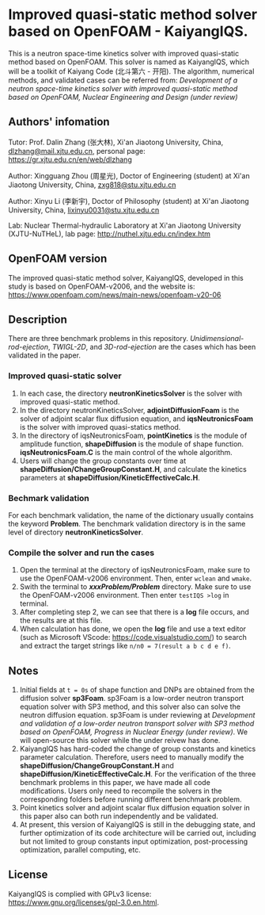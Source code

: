 # Improved quasi-static method solver based on OpenFOAM - KaiyangIQS.

This is a neutron space-time kinetics solver with improved quasi-static method based on OpenFOAM. This solver is named as KaiyangIQS, which will be a toolkit of Kaiyang Code (北斗第六 - 开阳). The algorithm, numerical methods, and validated cases can be referred from: *Development of a neutron space-time kinetics solver with improved quasi-static method based on OpenFOAM, Nuclear Engineering and Design (under review)*

## Authors' infomation
Tutor: Prof. Dalin Zhang (张大林), Xi'an Jiaotong University, China, <dlzhang@mail.xjtu.edu.cn>, personal page: <https://gr.xjtu.edu.cn/en/web/dlzhang>

Author: Xingguang Zhou (周星光), Doctor of Engineering (student) at Xi'an Jiaotong University, China, <zxg818@stu.xjtu.edu.cn>

Author: Xinyu Li (李新宇), Doctor of Philosophy (student) at Xi'an Jiaotong University, China, <lixinyu0031@stu.xjtu.edu.cn>

Lab: Nuclear Thermal-hydraulic Laboratory at Xi'an Jiaotong University (XJTU-NuTHeL), lab page: <http://nuthel.xjtu.edu.cn/index.htm>

## OpenFOAM version
The improved quasi-static method solver, KaiyangIQS, developed in this study is based on OpenFOAM-v2006, and the website is: <https://www.openfoam.com/news/main-news/openfoam-v20-06>

## Description
There are three benchmark problems in this repository. *Unidimensional-rod-ejection*, *TWIGL-2D*, and *3D-rod-ejection* are the cases which has been validated in the paper. 

### Improved quasi-static solver
1. In each case, the directory **neutronKineticsSolver** is the solver with improved quasi-static method.
2. In the directory neutronKineticsSolver, **adjointDiffusionFoam** is the solver of adjoint scalar flux diffusion equation, and **iqsNeutronicsFoam** is the solver with improved quasi-statics method.
3. In the directory of iqsNeutronicsFoam, **pointKinetics** is the module of amplitude function, **shapeDiffusion** is the module of shape function. **iqsNeutronicsFoam.C** is the main control of the whole algorithm.
4. Users will change the group constants over time at **shapeDiffusion/ChangeGroupConstant.H**, and calculate the kinetics parameters at **shapeDiffusion/KineticEffectiveCalc.H**. 

### Bechmark validation
For each benchmark validation, the name of the dictionary usually contains the keyword **Problem**. The benchmark validation directory is in the same level of directory **neutronKineticsSolver**.

### Compile the solver and run the cases
1. Open the terminal at the directory of iqsNeutronicsFoam, make sure to use the OpenFOAM-v2006 environment. Then, enter ```wclean``` and ```wmake```.
2. Swith the terminal to ***xxxProblem/Problem*** directory. Make sure to use the OpenFOAM-v2006 environment. Then enter ```testIQS >log``` in terminal.
3. After completing step 2, we can see that there is a **log** file occurs, and the results are at this file.
4. When calculation has done, we open the **log** file and use a text editor (such as Microsoft VScode: <https://code.visualstudio.com/>) to search and extract the target strings like ```n/n0 = 7(result a b c d e f)```.

## Notes 
1. Initial fields at ```t = 0s``` of shape function and DNPs are obtained from the diffusion solver **sp3Foam**. sp3Foam is a low-order neutron transport equation solver with SP3 method, and this solver also can solve the neutron diffusion equation. sp3Foam is under reviewing at *Development and validation of a low-order neutron transport solver with SP3 method based on OpenFOAM, Progress in Nuclear Energy (under review)*. We will open-source this solver while the under reivew has done.
2. KaiyangIQS has hard-coded the change of group constants and kinetics parameter calculation. Therefore, users need to manually modify the **shapeDiffusion/ChangeGroupConstant.H** and **shapeDiffusion/KineticEffectiveCalc.H**. For the verification of the three benchmark problems in this paper, we have made all code modifications. Users only need to recompile the solvers in the corresponding folders before running different benchmark problem.
3. Point kinetics solver and adjoint scalar flux diffusion equation solver in this paper also can both run independently and be validated.
4. At present, this version of KaiyangIQS is still in the debugging state, and further optimization of its code architecture will be carried out, including but not limited to group constants input optimization, post-processing optimization, parallel computing, etc.

## License 
KaiyangIQS is complied with GPLv3 license: <https://www.gnu.org/licenses/gpl-3.0.en.html>. 

